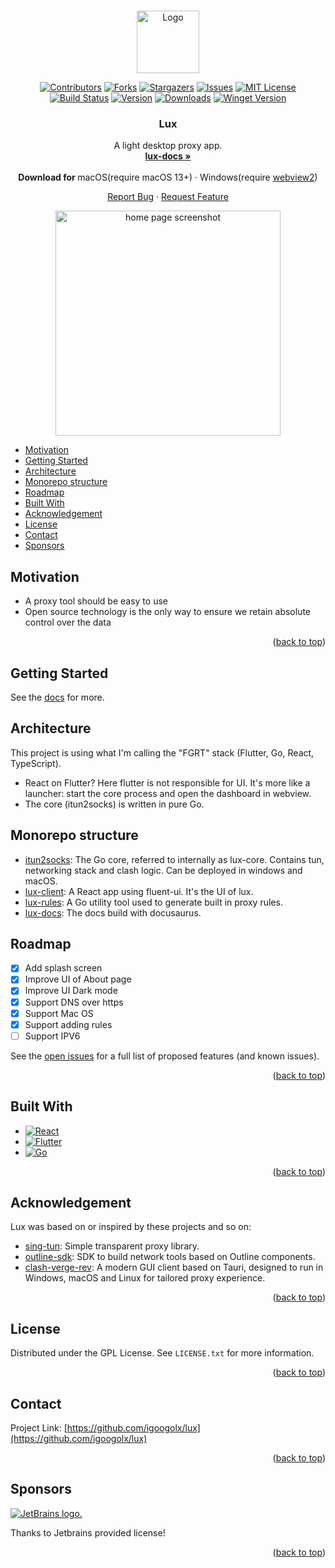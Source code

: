 <a name="readme-top"></a>

<br />
<div align="center">
  <a href="https://github.com/igoogolx/lux">
    <img src="assets/logo.png" alt="Logo" width="100" height="100">
  </a>

[![Contributors][contributors-shield]][contributors-url]
[![Forks][forks-shield]][forks-url]
[![Stargazers][stars-shield]][stars-url]
[![Issues][issues-shield]][issues-url]
[![MIT License][license-shield]][license-url]
[![Build Status][build-shield]][build-url]
[![Version][version-shield]][version-url]
[![Downloads][downloads-shield]][downloads-url]
[![Winget Version][winget-shield]][winget-url]

<h3 align="center">Lux</h3>
A light desktop proxy app.
<br />
<a href="https://igoogolx.github.io/lux-docs/"><strong>lux-docs »</strong></a>
<br />
<br />
<b>Download for </b>
macOS(require macOS 13+)
·
Windows(require  <a href="https://developer.microsoft.com/en-us/microsoft-edge/webview2">webview2</a>)

<br />
  <p align="center">
    <a href="https://github.com/igoogolx/lux/issues">Report Bug</a>
    ·
    <a href="https://github.com/igoogolx/lux/issues">Request Feature</a>
  </p>
</div>

<div align="center">
 <a href="https://igoogolx.github.io/lux-docs/docs/intro">
    <img src="https://igoogolx.github.io/lux-docs/img/pages/home_page.png" alt="home page screenshot" width="360" >
  </a>
</div>
 


- [Motivation](#motivation)
- [Getting Started](#getting-started)
- [Architecture](#architecture)
- [Monorepo structure](#monorepo-structure)
- [Roadmap](#roadmap)
- [Built With](#built-with)
- [Acknowledgement](#acknowledgement)
- [License](#license)
- [Contact](#contact)
- [Sponsors](#sponsors)


## Motivation

* A proxy tool should be easy to use
* Open source technology is the only way to ensure we retain absolute control over the data


<p align="right">(<a href="#readme-top">back to top</a>)</p>


<!-- GETTING STARTED -->
## Getting Started

See the [docs](https://igoogolx.github.io/lux-docs/docs/category/getting-started) for more.





## Architecture

This project is using what I'm calling the "FGRT" stack (Flutter, Go, React, TypeScript).

* React on Flutter? Here flutter is not responsible for UI. It's more like a launcher: 
  start the core process and open the dashboard in webview.
* The core (itun2socks) is written in pure Go.


## Monorepo structure
* [itun2socks](https://github.com/igoogolx/itun2socks):  The Go core, referred to internally as lux-core. Contains tun, networking stack and clash logic. Can be deployed in windows and macOS. 
* [lux-client](https://github.com/igoogolx/lux-client):  A React app using fluent-ui. It's the UI of lux.
* [lux-rules](https://github.com/igoogolx/lux-rules): A Go utility tool used to generate built in proxy rules.
* [lux-docs](https://github.com/igoogolx/lux-docs): The docs build with docusaurus.

## Roadmap

- [x] Add splash screen
- [x] Improve UI of About page
- [x] Improve UI Dark mode
- [x] Support DNS over https
- [x] Support Mac OS
- [x] Support adding rules
- [ ] Support IPV6

See the [open issues](https://github.com/igoogolx/lux/issues) for a full list of proposed features (and known issues).

<p align="right">(<a href="#readme-top">back to top</a>)</p>



## Built With

* [![React][React.js]][React-url]
* [![Flutter][Flutter]][Flutter-url]
* [![Go][Go.dev]][Golang-url]

<p align="right">(<a href="#readme-top">back to top</a>)</p>


<!-- Acknowledgement -->
## Acknowledgement
Lux was based on or inspired by these projects and so on:

* [sing-tun](https://github.com/SagerNet/sing-tun): Simple transparent proxy library.
* [outline-sdk](https://github.com/Jigsaw-Code/outline-sdk): SDK to build network tools based on Outline components.
* [clash-verge-rev](https://github.com/clash-verge-rev/clash-verge-rev): A modern GUI client based on Tauri, designed to run in Windows, macOS and Linux for tailored proxy experience.

<p align="right">(<a href="#readme-top">back to top</a>)</p>

<!-- LICENSE -->
## License

Distributed under the GPL License. See `LICENSE.txt` for more information.

<p align="right">(<a href="#readme-top">back to top</a>)</p>



<!-- CONTACT -->
## Contact

Project Link: [https://github.com/igoogolx/lux](https://github.com/igoogolx/lux)

<p align="right">(<a href="#readme-top">back to top</a>)</p>



<!-- Sponsors -->
## Sponsors

<a href="https://jb.gg/OpenSourceSupport">
<img src="https://resources.jetbrains.com/storage/products/company/brand/logos/jetbrains.png" alt="JetBrains logo.">
</a>

Thanks to Jetbrains provided license!

<p align="right">(<a href="#readme-top">back to top</a>)</p>


[contributors-shield]: https://img.shields.io/github/contributors/igoogolx/lux.svg
[contributors-url]: https://github.com/igoogolx/lux/graphs/contributors
[forks-shield]: https://img.shields.io/github/forks/igoogolx/lux.svg
[forks-url]: https://github.com/igoogolx/lux/network/members
[stars-shield]: https://img.shields.io/github/stars/igoogolx/lux.svg
[stars-url]: https://github.com/igoogolx/lux/stargazers
[issues-shield]: https://img.shields.io/github/issues/igoogolx/lux.svg
[issues-url]: https://github.com/igoogolx/lux/issues
[license-shield]: https://img.shields.io/github/license/igoogolx/lux.svg
[license-url]: https://github.com/igoogolx/lux/blob/master/LICENSE
[build-shield]: https://github.com/igoogolx/lux/actions/workflows/build.yml/badge.svg
[build-url]: https://github.com/igoogolx/lux/actions/workflows/build.yml
[version-shield]: https://img.shields.io/github/v/release/igoogolx/lux
[version-url]: https://github.com/igoogolx/lux/releases

[downloads-shield]: https://img.shields.io/github/downloads/igoogolx/lux/total
[downloads-url]: https://github.com/igoogolx/lux/releases

[React.js]: https://img.shields.io/badge/React-20232A?logo=react&logoColor=61DAFB
[React-url]: https://reactjs.org/
[Flutter]: https://img.shields.io/badge/Flutter-%2302569B.svg?logo=flutter&logoColor=61DAFB
[Flutter-url]: https://flutter.dev/
[Go.dev]: https://img.shields.io/badge/Go-20232A?logo=go&logoColor=61DAFB
[Golang-url]: https://go.dev/
[Node-url]: https://nodejs.org/
[winget-shield]: https://img.shields.io/winget/v/igoogolx.lux
[winget-url]: https://github.com/microsoft/winget-cli
